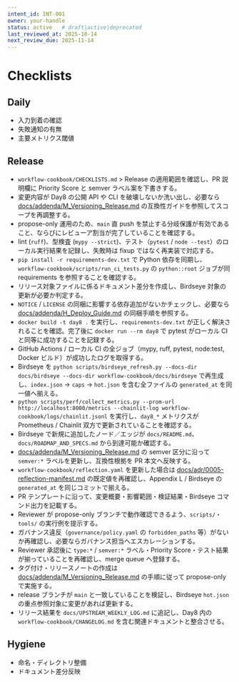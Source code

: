 ```yaml
---
intent_id: INT-001
owner: your-handle
status: active   # draft|active|deprecated
last_reviewed_at: 2025-10-14
next_review_due: 2025-11-14
---
```


# Checklists

## Daily

- 入力到着の確認
- 失敗通知の有無
- 主要メトリクス閾値

## Release

- `workflow-cookbook/CHECKLISTS.md` > Release の適用範囲を確認し、PR 説明欄に Priority Score と semver ラベル案を下書きする。
- 変更内容が Day8 の公開 API や CLI を破壊しないか洗い出し、必要なら [docs/addenda/M_Versioning_Release.md](../docs/addenda/M_Versioning_Release.md) の互換性ガイドを参照してスコープを再調整する。
- propose-only 運用のため、`main` 直 push を禁止する分岐保護が有効であること、ならびにレビューア割当が完了していることを確認する。
- lint (`ruff`)、型検査 (`mypy --strict`)、テスト（`pytest` / `node --test`）のローカル実行結果を記録し、失敗時は fixup ではなく再実装で対応する。
- `pip install -r requirements-dev.txt` で Python 依存を同期し、`workflow-cookbook/scripts/run_ci_tests.py` の `python::root` ジョブが同 requirements を参照することを確認する。
- リリース対象ファイルに係るドキュメント差分を作成し、Birdseye 対象の更新が必要か判定する。
- `NOTICE` / `LICENSE` の同梱に影響する依存追加がないかチェックし、必要なら [docs/addenda/H_Deploy_Guide.md](../docs/addenda/H_Deploy_Guide.md) の同梱手順を参照する。
- `docker build -t day8 .` を実行し、`requirements-dev.txt` が正しく解決されることを確認。完了後に `docker run --rm day8` で pytest がローカル CI と同等に成功することを記録する。
- GitHub Actions / ローカル CI の全ジョブ（mypy, ruff, pytest, node:test, Docker ビルド）が成功したログを取得する。
- Birdseye を `python scripts/birdseye_refresh.py --docs-dir docs/birdseye --docs-dir workflow-cookbook/docs/birdseye` で再生成し、`index.json` → `caps` → `hot.json` を含む全ファイルの `generated_at` を同一値へ揃える。
- `python scripts/perf/collect_metrics.py --prom-url http://localhost:8000/metrics --chainlit-log workflow-cookbook/logs/chainlit.jsonl` を実行し、`day8_*` メトリクスが Prometheus / Chainlit 双方で更新されていることを確認する。
- Birdseye で新規に追加したノード／エッジが `docs/README.md`、`docs/ROADMAP_AND_SPECS.md` から到達可能か確認する。
- [docs/addenda/M_Versioning_Release.md](../docs/addenda/M_Versioning_Release.md) の semver 区分に沿って `semver:*` ラベルを更新し、互換性根拠を PR 本文へ反映する。
- `workflow-cookbook/reflection.yaml` を更新した場合は [docs/adr/0005-reflection-manifest.md](../docs/adr/0005-reflection-manifest.md) の既定値を再確認し、Appendix L / Birdseye の `generated_at` を同じコミットで揃える。
- PR テンプレートに沿って、変更概要・影響範囲・検証結果・Birdseye コマンド出力を記載する。
- Reviewer が propose-only ブランチで動作確認できるよう、`scripts/`・`tools/` の実行例を提示する。
- ガバナンス違反（`governance/policy.yaml` の `forbidden_paths` 等）がないか再確認し、必要ならガバナンス担当へエスカレーションする。
- Reviewer 承認後に `type:*` / `semver:*` ラベル・Priority Score・テスト結果が揃っていることを再確認し、merge queue へ登録する。
- タグ付け・リリースノートの作成は [docs/addenda/M_Versioning_Release.md](../docs/addenda/M_Versioning_Release.md) の手順に従って propose-only で実施する。
- release ブランチが `main` と一致していることを検証し、Birdseye `hot.json` の重点参照対象に変更があれば更新する。
- リリース結果を `docs/UPSTREAM_WEEKLY_LOG.md` に追記し、Day8 内の `workflow-cookbook/CHANGELOG.md` を含む関連ドキュメントと整合させる。

## Hygiene

- 命名・ディレクトリ整備
- ドキュメント差分反映
